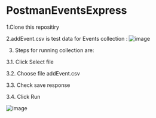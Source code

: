 # PostmanEventsExpress
1.Clone this repositiry

2.addEvent.csv is test data for Events collection  : ![image](https://user-images.githubusercontent.com/70840510/114236836-e2878180-998a-11eb-8715-3158c54f72eb.png)

3. Steps for running collection are:
  
  3.1. Click Select file
  
  3.2. Choose file addEvent.csv
  
  3.3. Check save response
  
  3.4. Click Run
  
 ![image](https://user-images.githubusercontent.com/70840510/114237137-50cc4400-998b-11eb-835d-28eab878f73c.png)

